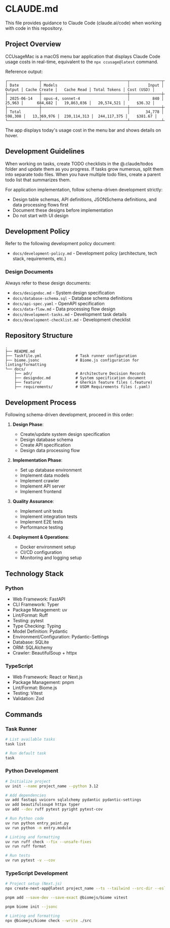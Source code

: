 # CLAUDE.md

This file provides guidance to Claude Code (claude.ai/code) when working with code in this repository.

## Project Overview

CCUsageMac is a macOS menu bar application that displays Claude Code usage costs in real-time, equivalent to the `npx ccusage@latest` command.

Reference output:
```
┌──────────────┬──────────────────────────────────────┬──────────────┬──────────────┬──────────────┬──────────────┬──────────────┬────────────┐
│ Date         │ Models                               │        Input │       Output │ Cache Create │   Cache Read │ Total Tokens │ Cost (USD) │
├──────────────┼──────────────────────────────────────┼──────────────┼──────────────┼──────────────┼──────────────┼──────────────┼────────────┤
│ 2025-06-14   │ opus-4, sonnet-4                     │          840 │       25,963 │      684,682 │   19,863,036 │   20,574,521 │     $36.32 │
├──────────────┼──────────────────────────────────────┼──────────────┼──────────────┼──────────────┼──────────────┼──────────────┼────────────┤
│ Total        │                                      │       34,778 │      598,308 │   13,369,976 │  230,114,313 │  244,117,375 │    $381.67 │
└──────────────┴──────────────────────────────────────┴──────────────┴──────────────┴──────────────┴──────────────┴──────────────┴────────────┘
```

The app displays today's usage cost in the menu bar and shows details on hover.

## Development Guidelines

When working on tasks, create TODO checklists in the @.claude/todos folder and update them as you progress.
If tasks grow numerous, split them into separate todo files.
When you have multiple todo files, create a parent todo list that summarizes them.

For application implementation, follow schema-driven development strictly:
- Design table schemas, API definitions, JSONSchema definitions, and data processing flows first
- Document these designs before implementation
- Do not start with UI design

## Development Policy

Refer to the following development policy document:
- `docs/development-policy.md` - Development policy (architecture, tech stack, requirements, etc.)

### Design Documents
Always refer to these design documents:
- `docs/designdoc.md` - System design specification
- `docs/database-schema.sql` - Database schema definitions
- `docs/api-spec.yaml` - OpenAPI specification
- `docs/data-flow.md` - Data processing flow design
- `docs/development-tasks.md` - Development task details
- `docs/development-checklist.md` - Development checklist

## Repository Structure

```
.
├── README.md
├── Taskfile.yml               # Task runner configuration
├── biome.jsonc                # Biome.js configuration for linting/formatting
└── docs/
    ├── adr/                   # Architecture Decision Records
    ├── designdoc.md           # System specification document
    ├── feature/               # Gherkin feature files (.feature)
    ├── requirements/          # USDM Requirements files (.yaml)
```

## Development Process

Following schema-driven development, proceed in this order:

1. **Design Phase**:
   - Create/update system design specification
   - Design database schema
   - Create API specification
   - Design data processing flow

2. **Implementation Phase**:
   - Set up database environment
   - Implement data models
   - Implement crawler
   - Implement API server
   - Implement frontend

3. **Quality Assurance**:
   - Implement unit tests
   - Implement integration tests
   - Implement E2E tests
   - Performance testing

4. **Deployment & Operations**:
   - Docker environment setup
   - CI/CD configuration
   - Monitoring and logging setup

## Technology Stack

### Python
- Web Framework: FastAPI
- CLI Framework: Typer
- Package Management: uv
- Lint/Format: Ruff
- Testing: pytest
- Type Checking: Typing
- Model Definition: Pydantic
- Environment/Configuration: Pydantic-Settings
- Database: SQLite
- ORM: SQLAlchemy
- Crawler: BeautifulSoup + httpx

### TypeScript
- Web Framework: React or Next.js
- Package Management: pnpm
- Lint/Format: Biome.js
- Testing: Vitest
- Validation: Zod

## Commands

### Task Runner

```bash
# List available tasks
task list

# Run default task
task
```

### Python Development

```bash
# Initialize project
uv init --name project_name --python 3.12

# Add dependencies
uv add fastapi uvicorn sqlalchemy pydantic pydantic-settings
uv add beautifulsoup4 httpx typer
uv add --dev ruff pytest pyright pytest-cov

# Run Python code
uv run python entry_point.py
uv run python -m entry.module

# Linting and formatting
uv run ruff check --fix --unsafe-fixes
uv run ruff format

# Run tests
uv run pytest -v --cov
```

### TypeScript Development

```bash
# Project setup (Next.js)
npx create-next-app@latest project_name --ts --tailwind --src-dir --eslint no --use-pnpm --disable-git --app --turbopack --import-alias "@/*"

pnpm add --save-dev --save-exact @biomejs/biome vitest

pnpm biome init --jsonc

# Linting and formatting
npx @biomejs/biome check --write ./src
```